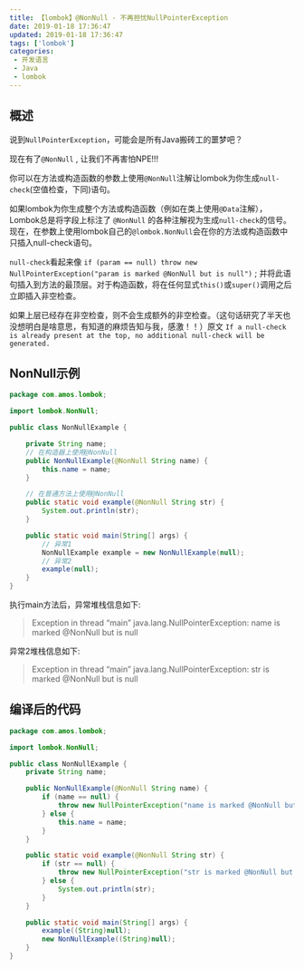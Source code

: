 ```yaml
---
title: 【lombok】@NonNull - 不再担忧NullPointerException
date: 2019-01-18 17:36:47
updated: 2019-01-18 17:36:47
tags: ['lombok']
categories: 
 - 开发语言
 - Java
 - lombok
---
```



## 概述


说到`NullPointerException`，可能会是所有Java搬砖工的噩梦吧？

现在有了` @NonNull ` , 让我们不再害怕NPE!!!


你可以在方法或构造函数的参数上使用`@NonNull`注解让lombok为你生成`null-check`(空值检查，下同)语句。

如果lombok为你生成整个方法或构造函数（例如在类上使用`@Data`注解），Lombok总是将字段上标注了 ` @NonNull ` 的各种注解视为生成`null-check`的信号。现在，在参数上使用lombok自己的`@lombok.NonNull`会在你的方法或构造函数中只插入null-check语句。

`null-check`看起来像 ` if (param == null) throw new NullPointerException("param is marked @NonNull but is null") ` ; 并将此语句插入到方法的最顶层。对于构造函数，将在任何显式`this()`或`super()`调用之后立即插入非空检查。

如果上层已经存在非空检查，则不会生成额外的非空检查。（这句话研究了半天也没想明白是啥意思，有知道的麻烦告知与我，感激！！）原文 ` If a null-check is already present at the top, no additional null-check will be generated. `

## NonNull示例

```java
package com.amos.lombok;

import lombok.NonNull;

public class NonNullExample {

    private String name;
    // 在构造器上使用@NonNull
    public NonNullExample(@NonNull String name) {
        this.name = name;
    }

    // 在普通方法上使用@NonNull
    public static void example(@NonNull String str) {
        System.out.println(str);
    }

    public static void main(String[] args) {
        // 异常1
        NonNullExample example = new NonNullExample(null);
        // 异常2
        example(null);
    }
}
```

执行main方法后，异常堆栈信息如下:

> Exception in thread “main” java.lang.NullPointerException: name is marked @NonNull but is null

异常2堆栈信息如下:

> Exception in thread “main” java.lang.NullPointerException: str is marked @NonNull but is null

## 编译后的代码

```java
package com.amos.lombok;

import lombok.NonNull;

public class NonNullExample {
    private String name;

    public NonNullExample(@NonNull String name) {
        if (name == null) {
            throw new NullPointerException("name is marked @NonNull but is null");
        } else {
            this.name = name;
        }
    }

    public static void example(@NonNull String str) {
        if (str == null) {
            throw new NullPointerException("str is marked @NonNull but is null");
        } else {
            System.out.println(str);
        }
    }

    public static void main(String[] args) {
        example((String)null);
        new NonNullExample((String)null);
    }
}
```
